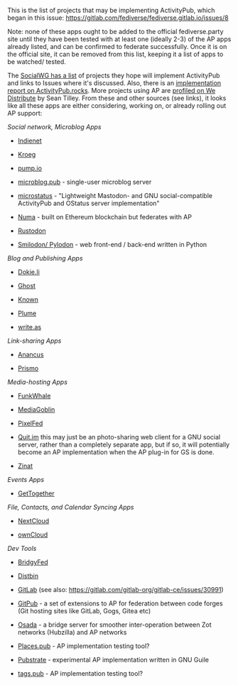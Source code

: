 This is the list of projects that may be implementing ActivityPub, which began in this issue:
https://gitlab.com/fediverse/fediverse.gitlab.io/issues/8

Note: none of these apps ought to be added to the official fediverse.party site until they have been tested with at least one (ideally 2-3) of the AP apps already listed, and can be confirmed to federate successfully. Once it is on the official site, it can be removed from this list, keeping it a list of apps to be watched/ tested.

The [SocialWG has a list](https://www.w3.org/wiki/Socialwg/ActivityPub_network) of projects they hope will implement ActivityPub and links to Issues where it&#39;s discussed. Also, there is an [implementation report on ActivityPub.rocks](https://activitypub.rocks/implementation-report/). More projects using AP are [profiled on We Distribute](https://medium.com/we-distribute) by Sean Tilley. From these and other sources (see links), it looks like all these apps are either considering, working on, or already rolling out AP support:

*Social network, Microblog Apps*

* [Indienet](https://source.ind.ie/project/heartbeat-cocoa/issues/194#note_10162)

* [Kroeg](https://github.com/puckipedia/Kroeg)

* [pump.io](https://github.com/pump-io/pump.io/issues/1241)

* [microblog.pub](https://github.com/tsileo/microblog.pub) - single-user microblog server

* [microstatus](https://github.com/Arkanosis/microstatus) - "Lightweight Mastodon- and GNU social-compatible ActivityPub and OStatus server implementation"

* [Numa](https://github.com/numaverse/numaverse-gateway/issues/3) - built on Ethereum blockchain but federates with AP

* [Rustodon](https://github.com/rustodon/rustodon)

* [Smilodon/ Pylodon](https://blog.rowan.website/2017/12/23/pylodon/) - web front-end / back-end written in Python

*Blog and Publishing Apps*

* [Dokie.li](https://dokie.li/)

* [Ghost](https://forum.ghost.org/t/federate-over-activitypub/1989/15)

* [Known](https://github.com/idno/Known/issues/1701)

* [Plume](https://github.com/Plume-org/Plume)

* [write.as](https://writing.exchange/@write_as/100545043913590519)

*Link-sharing Apps*

* [Anancus](https://gitlab.com/tuxether/anancus)

* [Prismo](https://gitlab.com/mbajur/prismo)

*Media-hosting Apps*

* [FunkWhale](https://medium.com/we-distribute/funkwhale-an-open-source-grooveshark-alternative-begins-activitypub-implementation-cbc10a412b20)

* [MediaGoblin](https://issues.mediagoblin.org/ticket/5503)

* [PixelFed](https://pixelfed.org/)

* [Quit.im](https://quit.im/) this may just be an photo-sharing web client for a GNU social server, rather than a completely separate app, but if so, it will potentially become an AP implementation when the AP plug-in for GS is done.

* [Zinat](https://github.com/yabirgb/zinat)

*Events Apps*

* [GetTogether](https://github.com/GetTogetherComm/GetTogether/issues/60)

*File, Contacts, and Calendar Syncing Apps*

* [NextCloud](https://help.nextcloud.com/t/activitypub-the-new-standard-for-decentralized-networks/26381)

* [ownCloud](https://github.com/owncloud/activity/issues/494)

*Dev Tools*

* [BridgyFed](https://github.com/snarfed/bridgy-fed/issues?utf8=%E2%9C%93&q=is%3Aissue+is%3Aopen+activitypub)

* [Distbin](http://distbin.com/about)

* [GitLab](https://gitlab.com/gitlab-org/gitlab-ce/issues/4013) (see also: https://gitlab.com/gitlab-org/gitlab-ce/issues/30991)

* [GitPub](https://github.com/git-federation/gitpub) - a set of extensions to AP for federation between code forges (Git hosting sites like GitLab, Gogs, Gitea etc)

* [Osada](https://macgirvin.com/wiki/mike/Osada/Home) - a bridge server for smoother inter-operation between Zot networks (Hubzilla) and AP networks

* [Places.pub](https://github.com/w3c/activitypub/issues/282) - AP implementation testing tool?

* [Pubstrate](https://gitlab.com/dustyweb/pubstrate) - experimental AP implementation written in GNU Guile

* [tags.pub](https://github.com/w3c/activitypub/issues/281) - AP implementation testing tool?